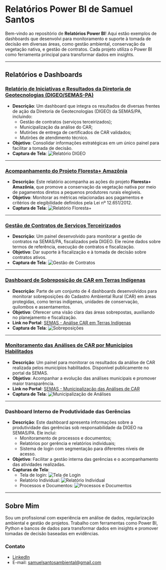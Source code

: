 # Relatórios Power BI de Samuel Santos

Bem-vindo ao repositório de **Relatórios Power BI**! Aqui estão exemplos de dashboards que desenvolvi para monitoramento e suporte à tomada de decisão em diversas áreas, como gestão ambiental, conservação da vegetação nativa, e gestão de contratos. Cada projeto utiliza o Power BI como ferramenta principal para transformar dados em insights.

---

## Relatórios e Dashboards

### [Relatório de Iniciativas e Resultados da Diretoria de Geotecnologias (DIGEO/SEMAS-PA)](https://app.powerbi.com/view?r=eyJrIjoiMzJhMTg4NzItMmI5Ny00YjQwLTgzN2UtOWQxMzU1M2JhNDk0IiwidCI6ImJiOWRkMWUwLTgzYmEtNGZmYS1hY2Q3LTQyNzJhZGY4ZGIyNSJ9)
- **Descrição**: Um dashboard que integra os resultados de diversas frentes de ação da Diretoria de Geotecnologias (DIGEO) da SEMAS/PA, incluindo:
  - Gestão de contratos (serviços terceirizados);
  - Municipalização da análise do CAR;
  - Mutirões de entrega de certificados de CAR validados;
  - Mutirões de atendimento técnico.
- **Objetivo**: Consolidar informações estratégicas em um único painel para facilitar a tomada de decisão.
- **Captura de Tela**:
  ![Relatório DIGEO](dashboard_contratos.png)

---

### [Acompanhamento do Projeto Floresta+ Amazônia](https://app.powerbi.com/view?r=eyJrIjoiZGUwMWZmNjMtM2YwMC00OTVhLWE1ZTUtZTk5NWIxODYyNjUyIiwidCI6ImQ1MmMxYTcyLWUwNzEtNDhhNS04YTJhLTFjNDI5ZjMxYzE0MiJ9)
- **Descrição**: Este relatório acompanha as ações do projeto **Floresta+ Amazônia**, que promove a conservação da vegetação nativa por meio de pagamentos diretos a pequenos produtores rurais elegíveis.
- **Objetivo**: Monitorar as métricas relacionadas aos pagamentos e critérios de elegibilidade definidos pela Lei nº 12.651/2012.
- **Captura de Tela**:
  ![Relatório Floresta+](dashboard_floresta_mais_amazonia.png)

---

### [Gestão de Contratos de Serviços Terceirizados](https://app.powerbi.com/view?r=eyJrIjoiNGUzYTFkMTktNGM1Yy00M2VlLTg0YjItNjJmZGY4NGU2OTQyIiwidCI6ImJiOWRkMWUwLTgzYmEtNGZmYS1hY2Q3LTQyNzJhZGY4ZGIyNSJ9)
- **Descrição**: Um painel desenvolvido para monitorar a gestão de contratos na SEMAS/PA, fiscalizados pela DIGEO. Ele reúne dados sobre termos de referência, execução de contratos e fiscalização.
- **Objetivo**: Dar suporte à fiscalização e à tomada de decisão sobre contratos ativos.
- **Captura de Tela**:
  ![Gestão de Contratos](dashboard_contratos.png)

---

### [Dashboard de Sobreposição de CAR em Terras Indígenas](https://app.powerbi.com/view?r=eyJrIjoiNGQ4YzZmMWEtZTcwZC00MzY2LTk4MDctZjI1Y2I1ZTJiZTcyIiwidCI6ImJiOWRkMWUwLTgzYmEtNGZmYS1hY2Q3LTQyNzJhZGY4ZGIyNSJ9)
- **Descrição**: Parte de um conjunto de 4 dashboards desenvolvidos para monitorar sobreposições do Cadastro Ambiental Rural (CAR) em áreas protegidas, como terras indígenas, unidades de conservação, quilombos e assentamentos.
- **Objetivo**: Oferecer uma visão clara das áreas sobrepostas, auxiliando no planejamento e fiscalização.
- **Link no Portal**: [SEMAS - Análise CAR em Terras Indígenas](https://www.semas.pa.gov.br/analisecar/terra-indigena.php)
- **Captura de Tela**:
  ![Sobreposições](sobreposicoes.png)

---

### [Monitoramento das Análises de CAR por Municípios Habilitados](https://app.powerbi.com/view?r=eyJrIjoiMDAxZWIzMWEtZDVkNy00MDQxLWIyYmItNTM2NzkzNGI0ZmJlIiwidCI6ImJiOWRkMWUwLTgzYmEtNGZmYS1hY2Q3LTQyNzJhZGY4ZGIyNSJ9)
- **Descrição**: Um painel para monitorar os resultados da análise de CAR realizada pelos municípios habilitados. Disponível publicamente no portal da SEMAS.
- **Objetivo**: Acompanhar a evolução das análises municipais e promover maior transparência.
- **Link no Portal**: [SEMAS - Municipalização das Análises de CAR](https://www.semas.pa.gov.br/analisecar/municipalizacao-analises.php)
- **Captura de Tela**:
  ![Municipalização de Análises](dashboard_municipalizacao.png)

---

### Dashboard Interno de Produtividade das Gerências
- **Descrição**: Este dashboard apresenta informações sobre a produtividade das gerências sob responsabilidade da DIGEO na SEMAS/PA. Ele inclui:
  - Monitoramento de processos e documentos;
  - Relatórios por gerência e relatórios individuais;
  - Sistema de login com segmentação para diferentes níveis de acesso.
- **Objetivo**: Facilitar a gestão interna das gerências e o acompanhamento das atividades realizadas.
- **Capturas de Tela**:
  - Tela de login: ![Tela de Login](tela_login.png)
  - Relatório Individual: ![Relatório Individual](captura_dashboard_relatorio_individual.png)
  - Processos e Documentos: ![Processos e Documentos](captura_dashboard_processos_documentos.png)

---

## Sobre Mim
Sou um profissional com experiência em análise de dados, regularização ambiental e gestão de projetos. Trabalho com ferramentas como Power BI, Python e bancos de dados para transformar dados em insights e promover tomadas de decisão baseadas em evidências.

### Contato
- [LinkedIn](https://www.linkedin.com/in/samuelsantos-amb/)
- E-mail: samuelsantosambiental@gmail.com
